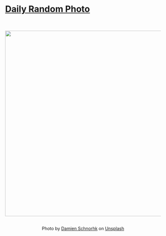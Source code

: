 # [Daily Random Photo](https://www.dailyrandomphoto.com/)

<div align="center">
  <br>
  <br>
  <a href="https://www.dailyrandomphoto.com/p/2021/2021-04-28/"><img src="https://images.unsplash.com/photo-1618035881605-dfe8d7eb387b?crop=entropy&cs=tinysrgb&fit=max&fm=jpg&ixid=Mnw3NzUwOHwwfDF8cmFuZG9tfHx8fHx8fHx8MTYxOTU2ODE2Mg&ixlib=rb-1.2.1&q=80&w=1080" width="600px"></a>
  <br>
  <br>
  <p class="has-text-grey">Photo by <a href="https://unsplash.com/@damienschnorhk?utm_source=Daily%20Random%20Photo&amp;utm_medium=referral" target="_blank" rel="noopener noreferrer">Damien Schnorhk</a> on <a href="https://unsplash.com/photos/fVBWN3_ST0E?utm_source=Daily%20Random%20Photo&amp;utm_medium=referral" target="_blank" rel="noopener noreferrer">Unsplash</a></p>
</div>
